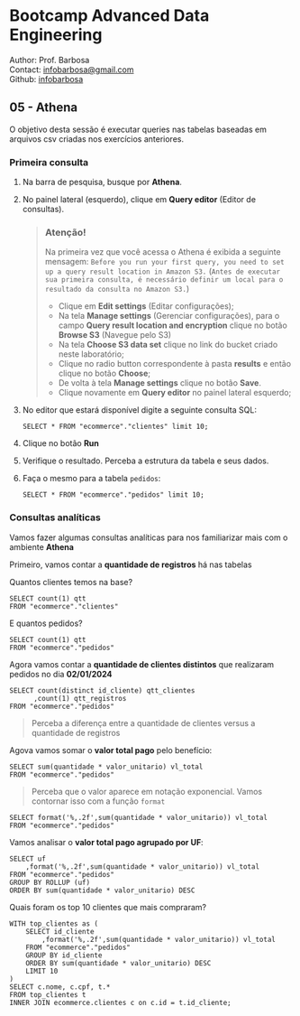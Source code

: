 # Bootcamp Advanced Data Engineering
Author: Prof. Barbosa<br>
Contact: infobarbosa@gmail.com<br>
Github: [infobarbosa](https://github.com/infobarbosa)

## 05 - Athena

O objetivo desta sessão é executar queries nas tabelas baseadas em arquivos csv criadas nos exercícios anteriores.

### Primeira consulta
1. Na barra de pesquisa, busque por **Athena**.
2. No painel lateral (esquerdo), clique em **Query editor** (Editor de consultas).

    > ### Atenção!
    > Na primeira vez que você acessa o Athena é exibida a seguinte mensagem:
    > `Before you run your first query, you need to set up a query result location in Amazon S3.`
    > (`Antes de executar sua primeira consulta, é necessário definir um local para o resultado da consulta no Amazon S3.`)
    > - Clique em **Edit settings** (Editar configurações);
    > - Na tela **Manage settings** (Gerenciar configurações), para o campo **Query result location and encryption** clique no botão **Browse S3** (Navegue pelo S3)
    > - Na tela **Choose S3 data set** clique no link do bucket criado neste laboratório;
    > - Clique no radio button correspondente à pasta **results** e então clique no botão **Choose**;
    > - De volta à tela **Manage settings** clique no botão **Save**.
    > - Clique novamente em **Query editor** no painel lateral esquerdo;

3. No editor que estará disponível digite a seguinte consulta SQL:
    ```
    SELECT * FROM "ecommerce"."clientes" limit 10;
    ```
4. Clique no botão **Run**
5. Verifique o resultado. Perceba a estrutura da tabela e seus dados.
6. Faça o mesmo para a tabela `pedidos`:
    ```
    SELECT * FROM "ecommerce"."pedidos" limit 10;
    ```

### Consultas analíticas

Vamos fazer algumas consultas analíticas para nos familiarizar mais com o ambiente **Athena**

Primeiro, vamos contar a **quantidade de registros** há nas tabelas

Quantos clientes temos na base?
```
SELECT count(1) qtt
FROM "ecommerce"."clientes"
```

E quantos pedidos?
```
SELECT count(1) qtt
FROM "ecommerce"."pedidos"
```

Agora vamos contar a **quantidade de clientes distintos** que realizaram pedidos no dia **02/01/2024**
```
SELECT count(distinct id_cliente) qtt_clientes
      ,count(1) qtt_registros
FROM "ecommerce"."pedidos"
```

> Perceba a diferença entre a quantidade de clientes versus a quantidade de registros

Agova vamos somar o **valor total pago** pelo benefício:
```
SELECT sum(quantidade * valor_unitario) vl_total
FROM "ecommerce"."pedidos"
```

> Perceba que o valor aparece em notação exponencial.
> Vamos contornar isso com a função `format`

```
SELECT format('%,.2f',sum(quantidade * valor_unitario)) vl_total
FROM "ecommerce"."pedidos"
```

Vamos analisar o **valor total pago agrupado por UF**:
```
SELECT uf
    ,format('%,.2f',sum(quantidade * valor_unitario)) vl_total
FROM "ecommerce"."pedidos"
GROUP BY ROLLUP (uf)
ORDER BY sum(quantidade * valor_unitario) DESC
```

Quais foram os top 10 clientes que mais compraram?

```
WITH top_clientes as (
    SELECT id_cliente
        ,format('%,.2f',sum(quantidade * valor_unitario)) vl_total
    FROM "ecommerce"."pedidos"
    GROUP BY id_cliente
    ORDER BY sum(quantidade * valor_unitario) DESC
    LIMIT 10
) 
SELECT c.nome, c.cpf, t.*
FROM top_clientes t
INNER JOIN ecommerce.clientes c on c.id = t.id_cliente;

```